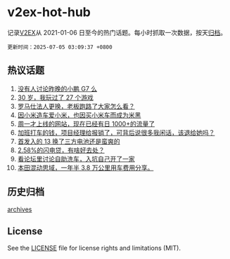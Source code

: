 # v2ex-hot-hub

 记录[V2EX](https://www.v2ex.com/)从 2021-01-06 日至今的热门话题。每小时抓取一次数据，按天[归档](archives)。

`更新时间：2025-07-05 03:09:37 +0800`

## 热议话题

1. [没有人讨论昨晚的小鹏 G7 么](https://www.v2ex.com/t/1142950)
1. [30 岁，我玩过了 27 个游戏](https://www.v2ex.com/t/1142963)
1. [罗马仕法人更换，老板跑路了大家怎么看？](https://www.v2ex.com/t/1142905)
1. [因小米造车爱小米，也因买小米车而成为米黑](https://www.v2ex.com/t/1143035)
1. [周一才上线的网站，现在已经有日 1000+的流量了](https://www.v2ex.com/t/1142965)
1. [加班打车的钱，项目经理给报销了，可背后说很多我闲话，该退给她吗？](https://www.v2ex.com/t/1142969)
1. [首发入的 13 换了三方电池还是蛮爽的](https://www.v2ex.com/t/1142918)
1. [2.58%的闪电贷，有啥好去处？](https://www.v2ex.com/t/1142960)
1. [看论坛里讨论自助洗车，入坑自己开了一家](https://www.v2ex.com/t/1142974)
1. [本田混动思域，一年半 3.8 万公里用车费用分享。](https://www.v2ex.com/t/1142930)

## 历史归档

[archives](archives)

## License

See the [LICENSE](LICENSE) file for license rights and limitations (MIT).
